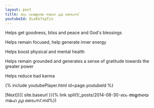 ```yaml
---
layout: post
title: ഓം വഷളായ നമഹ ൧൧ ടൈംസ്
youtubeId: ELeKe7spTis
---
```

 
 
Helps get goodness, bliss and peace and God's blessings
 
Helps remain focused, help generate inner energy 
 
Helps boost physical and mental health 
 
Helps remain grounded and generates a sense of gratitude towards the greater power 
 
Helps reduce bad karma
 
 
 
 


{% include youtubePlayer.html id=page.youtubeId %}
 
[Next]({{ site.baseurl }}{% link  split1/_posts/2014-08-30-ഓം അമൃതയെ നമഹ ൧൧ ടൈംസ്.md%})
 
